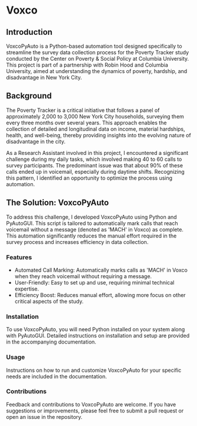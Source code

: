 # Voxco
## Introduction
VoxcoPyAuto is a Python-based automation tool designed specifically to streamline the survey data collection process for the Poverty Tracker study conducted by the Center on Poverty & Social Policy at Columbia University. This project is part of a partnership with Robin Hood and Columbia University, aimed at understanding the dynamics of poverty, hardship, and disadvantage in New York City.

## Background
The Poverty Tracker is a critical initiative that follows a panel of approximately 2,000 to 3,000 New York City households, surveying them every three months over several years. This approach enables the collection of detailed and longitudinal data on income, material hardships, health, and well-being, thereby providing insights into the evolving nature of disadvantage in the city.

As a Research Assistant involved in this project, I encountered a significant challenge during my daily tasks, which involved making 40 to 60 calls to survey participants. The predominant issue was that about 90% of these calls ended up in voicemail, especially during daytime shifts. Recognizing this pattern, I identified an opportunity to optimize the process using automation.

## The Solution: VoxcoPyAuto
To address this challenge, I developed VoxcoPyAuto using Python and PyAutoGUI. This script is tailored to automatically mark calls that reach voicemail without a message (denoted as 'MACH' in Voxco) as complete. This automation significantly reduces the manual effort required in the survey process and increases efficiency in data collection.

### Features
- Automated Call Marking: Automatically marks calls as 'MACH' in Voxco when they reach voicemail without requiring a message.
- User-Friendly: Easy to set up and use, requiring minimal technical expertise.
- Efficiency Boost: Reduces manual effort, allowing more focus on other critical aspects of the study.

### Installation
To use VoxcoPyAuto, you will need Python installed on your system along with PyAutoGUI. Detailed instructions on installation and setup are provided in the accompanying documentation.

### Usage
Instructions on how to run and customize VoxcoPyAuto for your specific needs are included in the documentation.

### Contributions
Feedback and contributions to VoxcoPyAuto are welcome. If you have suggestions or improvements, please feel free to submit a pull request or open an issue in the repository.

